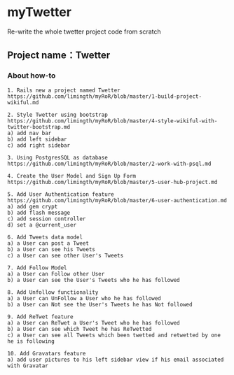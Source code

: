myTwetter
=========

Re-write the whole twetter project code from scratch

## Project name：Twetter 

### About how-to

	1. Rails new a project named Twetter
	https://github.com/limingth/myRoR/blob/master/1-build-project-wikiful.md

	2. Style Twetter using bootstrap
	https://github.com/limingth/myRoR/blob/master/4-style-wikiful-with-twitter-bootstrap.md
	a) add nav bar
	b) add left sidebar
	c) add right sidebar

	3. Using PostgresSQL as database
	https://github.com/limingth/myRoR/blob/master/2-work-with-psql.md

	4. Create the User Model and Sign Up Form
	https://github.com/limingth/myRoR/blob/master/5-user-hub-project.md

	5. Add User Authentication feature
	https://github.com/limingth/myRoR/blob/master/6-user-authentication.md
	a) add gem crypt
	b) add flash message
	c) add session controller
	d) set a @current_user

	6. Add Tweets data model
	a) a User can post a Tweet
	b) a User can see his Tweets
	c) a User can see other User's Tweets

	7. Add Follow Model
	a) a User can Follow other User
	b) a User can see the User's Tweets who he has followed

	8. Add Unfollow functionality
	a) a User can UnFollow a User who he has followed
	b) a User can Not see the User's Tweets he has Not followed

	9. Add ReTwet feature
	a) a User can ReTwet a User's Tweet who he has followed
	b) a User can see which Tweet he has ReTwetted
	c) a User can see all Tweets which been twetted and retwetted by one he is following

	10. Add Gravatars feature
	a) add user pictures to his left sidebar view if his email associated with Gravatar
